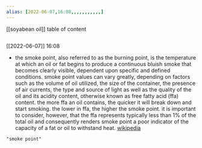 ```yaml
---
alias: [2022-06-07,16:08,,,,,,,,,,,]
---
```

[[soyabean oil]]
table of content
```toc
```

[[2022-06-07]] 16:08
- the smoke point, also referred to as the burning point, is the temperature at which an oil or fat begins to produce a continuous bluish smoke that becomes clearly visible, dependent upon specific and defined conditions. smoke point values can vary greatly, depending on factors such as the volume of oil utilized, the size of the container, the presence of air currents, the type and source of light as well as the quality of the oil and its acidity content, otherwise known as free fatty acid (ffa) content. the more ffa an oil contains, the quicker it will break down and start smoking. the lower in ffa, the higher the smoke point. it is important to consider, however, that the ffa represents typically less than 1% of the total oil and consequently renders smoke point a poor indicator of the capacity of a fat or oil to withstand heat.
[wikipedia](https://en.wikipedia.org/wiki/smoke%20point)
```query
"smoke point"
```